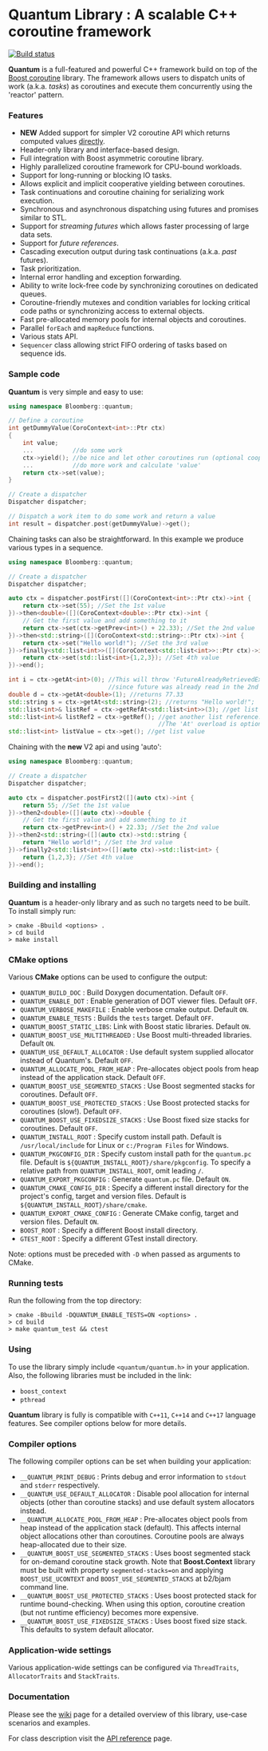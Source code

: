 # Quantum Library : A scalable C++ coroutine framework
[![Build status](https://travis-ci.com/bloomberg/quantum.svg?branch=master)](https://travis-ci.org/bloomberg/quantum) 

**Quantum** is a full-featured and powerful C++ framework build on top of the [Boost coroutine](https://www.boost.org/doc/libs/1_65_0/libs/coroutine2/doc/html/index.html) library. The framework allows users to dispatch units of work (a.k.a. _tasks_) as coroutines and execute them concurrently using the 'reactor' pattern.

### Features

* **NEW** Added support for simpler V2 coroutine API which returns computed values [directly](https://github.com/bloomberg/quantum/wiki/4.-Quick-reference-guide).
* Header-only library and interface-based design.
* Full integration with Boost asymmetric coroutine library.
* Highly parallelized coroutine framework for CPU-bound workloads.
* Support for long-running or blocking IO tasks.
* Allows explicit and implicit cooperative yielding between coroutines.
* Task continuations and coroutine chaining for serializing work execution.
* Synchronous and asynchronous dispatching using futures and promises similar to STL.
* Support for _streaming futures_ which allows faster processing of large data sets.
* Support for _future references_.
* Cascading execution output during task continuations (a.k.a. _past_ futures).
* Task prioritization.
* Internal error handling and exception forwarding.
* Ability to write lock-free code by synchronizing coroutines on dedicated queues.
* Coroutine-friendly mutexes and condition variables for locking critical code paths or synchronizing access to external objects.
* Fast pre-allocated memory pools for internal objects and coroutines.
* Parallel `forEach` and `mapReduce` functions.
* Various stats API.
* `Sequencer` class allowing strict FIFO ordering of tasks based on sequence ids.

### Sample code
**Quantum** is very simple and easy to use:
```c++
using namespace Bloomberg::quantum;

// Define a coroutine
int getDummyValue(CoroContext<int>::Ptr ctx)
{
    int value;
    ...           //do some work
    ctx->yield(); //be nice and let other coroutines run (optional cooperation)
    ...           //do more work and calculate 'value'
    return ctx->set(value);
}

// Create a dispatcher
Dispatcher dispatcher;

// Dispatch a work item to do some work and return a value
int result = dispatcher.post(getDummyValue)->get();
```

Chaining tasks can also be straightforward. In this example we produce various types in a sequence.
```c++
using namespace Bloomberg::quantum;

// Create a dispatcher
Dispatcher dispatcher;

auto ctx = dispatcher.postFirst([](CoroContext<int>::Ptr ctx)->int {
    return ctx->set(55); //Set the 1st value
})->then<double>([](CoroContext<double>::Ptr ctx)->int {
    // Get the first value and add something to it
    return ctx->set(ctx->getPrev<int>() + 22.33); //Set the 2nd value
})->then<std::string>([](CoroContext<std::string>::Ptr ctx)->int {
    return ctx->set("Hello world!"); //Set the 3rd value
})->finally<std::list<int>>([](CoroContext<std::list<int>>::Ptr ctx)->int {
    return ctx->set(std::list<int>{1,2,3}); //Set 4th value
})->end();

int i = ctx->getAt<int>(0); //This will throw 'FutureAlreadyRetrievedException'
                            //since future was already read in the 2nd coroutine
double d = ctx->getAt<double>(1); //returns 77.33
std::string s = ctx->getAt<std::string>(2); //returns "Hello world!";
std::list<int>& listRef = ctx->getRefAt<std::list<int>>(3); //get list reference
std::list<int>& listRef2 = ctx->getRef(); //get another list reference.
                                          //The 'At' overload is optional for last chain future
std::list<int> listValue = ctx->get(); //get list value
```
Chaining with the **new** V2 api and using 'auto':
```c++
using namespace Bloomberg::quantum;

// Create a dispatcher
Dispatcher dispatcher;

auto ctx = dispatcher.postFirst2([](auto ctx)->int {
    return 55; //Set the 1st value
})->then2<double>([](auto ctx)->double {
    // Get the first value and add something to it
    return ctx->getPrev<int>() + 22.33; //Set the 2nd value
})->then2<std::string>([](auto ctx)->std::string {
    return "Hello world!"; //Set the 3rd value
})->finally2<std::list<int>>([](auto ctx)->std::list<int> {
    return {1,2,3}; //Set 4th value
})->end();
```

### Building and installing
**Quantum** is a header-only library and as such no targets need to be built. To install simply run:
```shell
> cmake -Bbuild <options> .
> cd build
> make install
```

### CMake options
Various **CMake** options can be used to configure the output:
* `QUANTUM_BUILD_DOC`        : Build Doxygen documentation. Default `OFF`.
* `QUANTUM_ENABLE_DOT`       : Enable generation of DOT viewer files. Default `OFF`.
* `QUANTUM_VERBOSE_MAKEFILE` : Enable verbose cmake output. Default `ON`.
* `QUANTUM_ENABLE_TESTS`     : Builds the `tests` target. Default `OFF`.
* `QUANTUM_BOOST_STATIC_LIBS`: Link with Boost static libraries. Default `ON`.
* `QUANTUM_BOOST_USE_MULTITHREADED` : Use Boost multi-threaded libraries. Default `ON`.
* `QUANTUM_USE_DEFAULT_ALLOCATOR` : Use default system supplied allocator instead of Quantum's. Default `OFF`.
* `QUANTUM_ALLOCATE_POOL_FROM_HEAP` : Pre-allocates object pools from heap instead of the application stack. Default `OFF`.
* `QUANTUM_BOOST_USE_SEGMENTED_STACKS` : Use Boost segmented stacks for coroutines. Default `OFF`.
* `QUANTUM_BOOST_USE_PROTECTED_STACKS` : Use Boost protected stacks for coroutines (slow!). Default `OFF`.
* `QUANTUM_BOOST_USE_FIXEDSIZE_STACKS` : Use Boost fixed size stacks for coroutines. Default `OFF`.
* `QUANTUM_INSTALL_ROOT`     : Specify custom install path.
                               Default is `/usr/local/include` for Linux or `c:/Program Files` for Windows.
* `QUANTUM_PKGCONFIG_DIR`    : Specify custom install path for the `quantum.pc` file. Default is `${QUANTUM_INSTALL_ROOT}/share/pkgconfig`.
                               To specify a relative path from `QUANTUM_INSTALL_ROOT`, omit leading `/`. 
* `QUANTUM_EXPORT_PKGCONFIG` : Generate `quantum.pc` file. Default `ON`.
* `QUANTUM_CMAKE_CONFIG_DIR` : Specify a different install directory for the project's config, target and version files. Default is `${QUANTUM_INSTALL_ROOT}/share/cmake`.
* `QUANTUM_EXPORT_CMAKE_CONFIG` : Generate CMake config, target and version files. Default `ON`.
* `BOOST_ROOT`               : Specify a different Boost install directory.
* `GTEST_ROOT`               : Specify a different GTest install directory.

Note: options must be preceded with `-D` when passed as arguments to CMake.

### Running tests
Run the following from the top directory:
```shell
> cmake -Bbuild -DQUANTUM_ENABLE_TESTS=ON <options> .
> cd build
> make quantum_test && ctest
```

### Using
To use the library simply include `<quantum/quantum.h>` in your application. Also, the following libraries must be included in the link:
* `boost_context`
* `pthread`

**Quantum** library is fully is compatible with `C++11`, `C++14` and `C++17` language features. See compiler options below for more details.

### Compiler options
The following compiler options can be set when building your application:
* `__QUANTUM_PRINT_DEBUG` : Prints debug and error information to `stdout` and `stderr` respectively.
* `__QUANTUM_USE_DEFAULT_ALLOCATOR` : Disable pool allocation for internal objects (other than coroutine stacks) and
use default system allocators instead.
* `__QUANTUM_ALLOCATE_POOL_FROM_HEAP` : Pre-allocates object pools from heap instead of the application stack (default).
This affects internal object allocations other than coroutines. Coroutine pools are always heap-allocated due to their size.
* `__QUANTUM_BOOST_USE_SEGMENTED_STACKS` : Uses boost segmented stack for on-demand coroutine stack growth. Note that
**Boost.Context** library must be built with property `segmented-stacks=on` and applying `BOOST_USE_UCONTEXT` and
`BOOST_USE_SEGMENTED_STACKS` at b2/bjam command line.
* `__QUANTUM_BOOST_USE_PROTECTED_STACKS` : Uses boost protected stack for runtime bound-checking. When using this option,
coroutine creation (but not runtime efficiency) becomes more expensive.
* `__QUANTUM_BOOST_USE_FIXEDSIZE_STACKS` : Uses boost fixed size stack. This defaults to system default allocator.
                                        
### Application-wide settings
Various application-wide settings can be configured via `ThreadTraits`, `AllocatorTraits` and `StackTraits`.

### Documentation
Please see the [wiki](https://github.com/bloomberg/quantum/wiki) page for a detailed overview of this library, use-case scenarios and examples.

For class description visit the [API reference](https://bloomberg.github.io/quantum) page.
